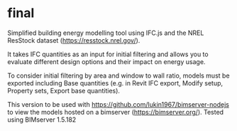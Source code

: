 # final

Simplified building energy modelling tool using IFC.js and the NREL ResStock dataset (https://resstock.nrel.gov/).

It takes IFC quantities as an input for initial filtering and allows you to evaluate different design options and their impact on energy usage.

To consider initial filtering by area and window to wall ratio, models must be exported including Base quantities (e.g. in Revit IFC export, Modify setup, Property sets, Export base quantities). 

This version to be used with https://github.com/lukin1967/bimserver-nodejs to view the models hosted on a bimserver (https://bimserver.org/). Tested using BIMserver 1.5.182

